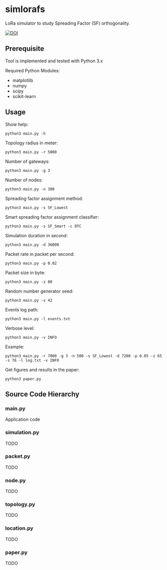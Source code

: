 # simlorafs
LoRa simulator to study Spreading Factor (SF) orthogonality.

[![DOI](https://zenodo.org/badge/DOI/10.5281/zenodo.2579366.svg)](https://doi.org/10.5281/zenodo.2579366)

## Prerequisite
Tool is implemented and tested with Python 3.x

Required Python Modules:
* matplotlib
* numpy
* scipy
* scikit-learn

## Usage
Show help:
```
python3 main.py -h
```

Topology radius in meter:
```
python3 main.py -r 5000
```

Number of gateways:
```
python3 main.py -g 3
```

Number of nodes:
```
python3 main.py -n 300
```

Spreading factor assignment method:
```
python3 main.py -s SF_Lowest
```

Smart spreading factor assignment classifier:
```
python3 main.py -s SF_Smart -c DTC
```

Simulation duration in second:
```
python3 main.py -d 36000
```

Packet rate in packet per second:
```
python3 main.py -p 0.02
```

Packet size in byte:
```
python3 main.py -z 80
```

Random number generator seed:
```
python3 main.py -s 42
```

Events log path:
```
python3 main.py -l events.txt
```

Verbose level:
```
python3 main.py -v INFO
```

Example:
```
python3 main.py -r 7000 -g 3 -n 500 -s SF_Lowest -d 7200 -p 0.05 -z 65 -s 76 -l log.txt -v INFO
```

Get figures and results in the paper:
```
python3 paper.py
```

## Source Code Hierarchy
### main.py
Application code

### simulation.py
TODO

### packet.py
TODO

### node.py
TODO

### topology.py
TODO

### location.py
TODO

### paper.py
TODO